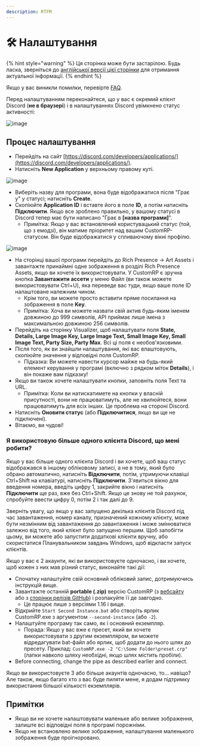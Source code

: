```yaml
---
description: RTFM
---
```


# 🛠️ Налаштування

{% hint style="warning" %}
Ця сторінка може бути застарілою. Будь ласка, зверніться до [англійської версії цієї сторінки](https://app.gitbook.com/s/5gJfBQC2iWNK0J953fo2/setting-up) для отримання актуальної інформації.
{% endhint %}

Якщо у вас виникли помилки, перевірте [FAQ](faq.md).

Перед налаштуванням переконайтеся, що у вас є окремий клієнт Discord (**не в браузері**) і в налаштуваннях Discord увімкнено статус активності:

![image](https://github.com/StepanBandera-code/CustomRP-UK-Translate-/assets/133775394/6f341750-e3d1-4b67-a8f8-2afea95a18b7)

## Процес налаштування

* Перейдіть на сайт [https://discord.com/developers/applications/](https://discord.com/developers/applications/).
* Натисніть **New Application** у верхньому правому куті.

![image](https://user-images.githubusercontent.com/2225711/161050202-c796103d-6712-401e-be96-3f3712512375.png)

* Виберіть назву для програми, вона буде відображатися після "Грає у" у статусі; натисніть **Create**.
* Скопіюйте **Application ID** і вставте його в поле **ID**, а потім натисніть **Підключити**. Якщо все зроблено правильно, у вашому статусі в Discord тепер має бути написано "Грає в **\[назва програми]**".
  * Примітка: Якщо у вас встановлений користувацький статус (той, що з емодзі), він матиме пріоритет над вашим CustomRP-статусом. Він буде відображатися у спливаючому вікні профілю.

![image](https://user-images.githubusercontent.com/2225711/161050341-8169af53-5d3f-44d6-b745-cc711e8d1476.png)

* На сторінці вашої програми перейдіть до Rich Presence -> Art Assets і завантажте принаймні одне зображення в розділі Rich Presence Assets, якщо ви хочете їх використовувати. У CustomRP є зручна кнопка **Завантажити ассети** у меню Файл (ви також можете використовувати Ctrl+U), яка переведе вас туди, якщо ваше поле ID налаштоване належним чином.
  * Крім того, ви можете просто вставити пряме посилання на зображення в поле **Key**.
  * Примітка: Хоча ви можете назвати свій актив будь-яким іменем довжиною до 999 символів, API приймає лише імена з максимальною довжиною 256 символів.
* Перейдіть на сторінку Visualizer, щоб налаштувати поля **State, Details, Large Image Key, Large Image Text, Small Image Key, Small Image Text, Party Size, Party Max**. Всі ці поля є необов'язковими.
* Після того, як ви знайшли налаштування, які вас влаштовують, скопіюйте значення у відповідні поля CustomRP.
  * Підказка: Ви можете навести курсор майже на будь-який елемент керування у програмі (включно з рядком міток **Details**), і він покаже вам підказку!
* Якщо ви також хочете налаштувати кнопки, заповніть поля Text та URL.
  * Примітка: Коли ви натискатимете на кнопки у власній присутності, вони не працюватимуть, але не хвилюйтеся, вони працюватимуть для всіх інших. Це проблема на стороні Discord.
* Натисніть **Оновити статус** (або **Підключитися**, якщо ви ще не підключені).
* Вітаємо, ви чудові!

### Я використовую більше одного клієнта Discord, що мені робити?

Якщо у вас більше одного клієнта Discord і ви хочете, щоб ваш статус відображався в іншому обліковому записі, а не в тому, який було обрано автоматично, натисніть **Відключити**, потім, утримуючи клавіші Ctrl+Shift на клавіатурі, натисніть **Підключити**. З'явиться вікно для введення номера, введіть цифру 1, закрийте вікно і натисніть **Підключити** ще раз, вже без Ctrl+Shift. Якщо це знову не той рахунок, спробуйте ввести цифру 0, потім 2 і так далі до 9.

Зверніть увагу, що якщо у вас запущено декілька клієнтів Discord під час завантаження, номер каналу, призначений кожному клієнту, може бути незмінним від завантаження до завантаження і може змінюватися залежно від того, який клієнт було запущено першим. Щоб запобігти цьому, ви можете або запустити додаткові клієнти вручну, або скористатися Планувальником завдань Windows, щоб відкласти запуск клієнтів.

Якщо у вас є 2 акаунти, які ви використовуєте одночасно, і ви хочете, щоб кожен з них мав різний статус, виконайте такі дії:

* Спочатку налаштуйте свій основний обліковий запис, дотримуючись інструкцій вище.
* Завантажте останній **portable (.zip)** версію CustomRP (з [вебсайту](https://www.customrp.xyz) або з [сторінки релізів GitHub](https://github.com/maximmax42/Discord-CustomRP/releases/latest)) і розпакуйте її де завгодно.
  * Це працює лише з версіями 1.16 і вище.
* Відкрийте `Start Second Instance.bat` або створіть ярлик CustomRP.exe з аргументом `--second-instance` (або `-2`).
* Налаштуйте програму так само, як і основний екземпляр.
  * Порада: Якщо у вас вже є пресет, який ви хочете використовувати з другим екземпляром, ви можете відредагувати bat-файл або ярлик, щоб додати до нього шлях до пресету. Приклад: `CustomRP.exe -2 "C:\Some Folder\preset.crp"` (лапки навколо шляху необхідні, якщо шлях містить пробіли).
* Before connecting, change the pipe as described earlier and connect.

Якщо ви використовуєте 3 або більше акаунтів одночасно, то... навіщо? Але також, якщо багато хто з вас буде пиляти мене, я додам підтримку використання більшої кількості екземплярів.

## Примітки

* Якщо ви не хочете налаштовувати маленьке або велике зображення, залиште всі відповідні поля в програмі порожніми.
* Якщо не встановлено велике зображення, налаштування маленького зображення буде проігноровано.
